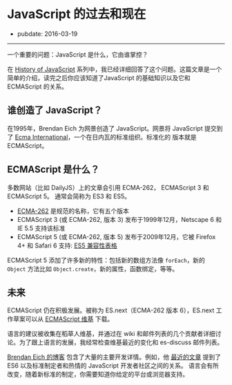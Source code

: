 # JavaScript 的过去和现在

- pubdate: 2016-03-19

-------

一个重要的问题：JavaScript 是什么，它由谁掌控？

在 [History of JavaScript](http://dailyjs.com/history-of-javascript-index/) 系列中，我已经详细回答了这个问题。这篇文章是一个简单的介绍，读完之后你应该知道了JavaScript 的基础知识以及它和 ECMAScript 的关系。

## 谁创造了 JavaScript？
在1995年，Brendan Eich 为网景创造了 JavaScript。网景将 JavaScript 提交到了 [Ecma International](http://www.ecma-international.org/)，一个在日内瓦的标准组织。标准化的 版本就是 ECMAScript。

## ECMAScript 是什么？
多数网站（比如 DailyJS）上的文章会引用 ECMA-262， ECMAScript 3 和 ECMAScript 5。 通常会简称为 ES3 和 ES5。

- [ECMA-262](http://www.ecma-international.org/publications/standards/Ecma-262.htm) 是规范的名称，它有五个版本
- ECMAScript 3 (或 ECMA-262, 版本 3) 发布于1999年12月，Netscape 6 和 IE 5.5 支持该标准
- ECMAScript 5 (或 ECMA-262, 版本 5) 发布于2009年12月，它被 Firefox 4+ 和 Safari 6 支持: [ES5 兼容性表格](http://kangax.github.com/es5-compat-table/)

ECMAScript 5 添加了许多新的特性：包括新的数组方法像 `forEach`，新的 `Object` 方法比如 `Object.create`，新的属性，函数绑定，等等。

## 未来
ECMAScript 仍在积极发展。被称为 ES.next（ECMA-262 版本 6），ES.next 工作草案可以从 [ECMAScript 维基](http://wiki.ecmascript.org/) 下载。

语言的建议被收集在稻草人维基，并通过在 wiki 和邮件列表的几个贡献者详细讨论。为了跟上语言的发展，我经常检查维基最近的变化和 es-discuss 邮件列表。

[Brendan Eich 的博客](https://brendaneich.com/) 包含了大量的主要开发详情。例如，他 [最近的文章](https://brendaneich.com/2012/06/recent-talks-fluent-txjs-2012/) 提到了 ES6 以及标准制定者和热情的 JavaScript 开发者社区之间的关系。
语言会有所改变，随着新标准的制定，你需要知道你给定的平台或浏览器支持。

